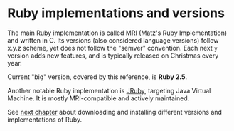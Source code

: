 # Ruby implementations and versions

The main Ruby implementation is called MRI (Matz's Ruby Implementation)
and written in C. Its versions (also considered language versions)
follow x.y.z scheme, yet does not follow the "semver" convention. Each
next `y` version adds new features, and is typically released on
Christmas every year.

Current "big" version, covered by this reference, is **Ruby 2.5**.

Another notable Ruby implementation is [JRuby](http://jruby.org/),
targeting Java Virtual Machine. It is mostly MRI-compatible and actively
maintained.

See [next chapter](./installation.md) about downloading and installing
different versions and implementations of Ruby.

